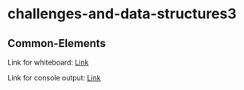 # challenges-and-data-structures3

## Common-Elements
Link for whiteboard:
[Link](./challenges-and-data-structures3/Challenges/Common-Elements/Whiteboard-Images-Common-Elements.jpg)

Link for console output:
[Link](./challenges-and-data-structures3/Challenges/Common-Elements/consol-cc6.PNG)

